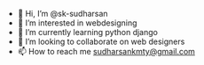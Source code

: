 - 👋 Hi, I’m @sk-sudharsan
- 👀 I’m interested in webdesigning
- 🌱 I’m currently learning python django
- 💞️ I’m looking to collaborate on web designers
- 📫 How to reach me sudharsankmty@gmail.com

<!---
sk-sudharsan/sk-sudharsan is a ✨ special ✨ repository because its `README.md` (this file) appears on your GitHub profile.
You can click the Preview link to take a look at your changes.
--->
